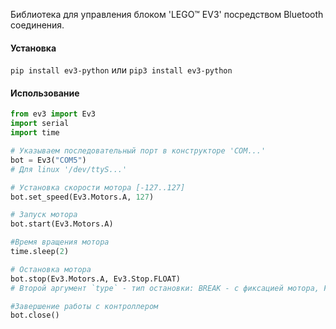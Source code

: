 Библиотека для управления блоком 'LEGO™ EV3' посредством Bluetooth соединения. 

#### Установка

`pip install ev3-python`
или
`pip3 install ev3-python`

#### Использование

```python
from ev3 import Ev3
import serial
import time

# Указываем последовательный порт в конструкторе 'COM...'
bot = Ev3("COM5")
# Для linux '/dev/ttyS...'

# Установка скорости мотора [-127..127]
bot.set_speed(Ev3.Motors.A, 127)

# Запуск мотора
bot.start(Ev3.Motors.A)

#Время вращения мотора
time.sleep(2)

# Остановка мотора  
bot.stop(Ev3.Motors.A, Ev3.Stop.FLOAT)
# Второй аргумент `type` - тип остановки: BREAK - с фиксацией мотора, FLOAT - без

#Завершение работы с контроллером
bot.close()
```
